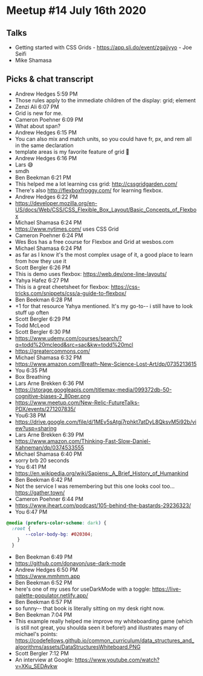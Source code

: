 # Meetup #14 July 16th 2020

## Talks
- Getting started with CSS Grids - https://app.sli.do/event/zgajjvyo - Joe Seifi
- Mike Shamasa

## Picks & chat transcript

 

- Andrew Hedges 5:59 PM
- Those rules apply to the immediate children of the display: grid; element
- Zenzi Ali 6:07 PM
- Grid is new for me.
- Cameron Poehner 6:09 PM
- What about span?
- Andrew Hedges 6:15 PM
- You can also mix and match units, so you could have fr, px, and rem all in the same declaration
- template areas is my favorite feature of grid 🙂 
- Andrew Hedges 6:16 PM
- Lars 😅 
- smdh
- Ben Beekman 6:21 PM
- This helped me a lot learning css grid: http://cssgridgarden.com/
- There's also http://flexboxfroggy.com/ for learning flexbox.
- Andrew Hedges 6:22 PM
- https://developer.mozilla.org/en-US/docs/Web/CSS/CSS_Flexible_Box_Layout/Basic_Concepts_of_Flexbox
- Michael Shamasa 6:24 PM
- https://www.nytimes.com/ uses CSS Grid
- Cameron Poehner 6:24 PM
- Wes Bos has a free course for Flexbox and Grid at wesbos.com 
- Michael Shamasa 6:24 PM
- as far as I know it's the most complex usage of it, a good place to learn from how they use it
- Scott Bergler 6:26 PM
- This is demo uses flexbox: https://web.dev/one-line-layouts/
- Yahya Hafez 6:27 PM
- This is a great cheetsheet for flexbox: https://css-tricks.com/snippets/css/a-guide-to-flexbox/
- Ben Beekman 6:28 PM
- +1 for that resource Yahya mentioned. It's my go-to-- i still have to look stuff up often
- Scott Bergler 6:29 PM
- Todd McLeod
- Scott Bergler 6:30 PM
- https://www.udemy.com/courses/search/?q=todd%20mcleod&src=sac&kw=todd%20mcl
- https://greatercommons.com/
- Michael Shamasa 6:32 PM
- https://www.amazon.com/Breath-New-Science-Lost-Art/dp/0735213615
- You 6:35 PM
- Box Breathing
- Lars Arne Brekken 6:36 PM
- https://storage.googleapis.com/titlemax-media/099372db-50-cognitive-biases-2_80per.png
- https://www.meetup.com/New-Relic-FutureTalks-PDX/events/271207835/
- You6:38 PM
- https://drive.google.com/file/d/1MEv5sAtgj7rphkt7atDyL8QksvM5i92b/view?usp=sharing
- Lars Arne Brekken 6:39 PM
- https://www.amazon.com/Thinking-Fast-Slow-Daniel-Kahneman/dp/0374533555
- Michael Shamasa 6:40 PM
- sorry brb 20 seconds
- You 6:41 PM
- https://en.wikipedia.org/wiki/Sapiens:_A_Brief_History_of_Humankind
- Ben Beekman 6:42 PM
- Not the service I was remembering but this one looks cool too... https://gather.town/
- Cameron Poehner 6:44 PM
- https://www.iheart.com/podcast/105-behind-the-bastards-29236323/
- You 6:47 PM
 ```css
 @media (prefers-color-scheme: dark) {
   :root {
        --color-body-bg: #020304;
     }
   }
```
- Ben Beekman 6:49 PM
- https://github.com/donavon/use-dark-mode
- Andrew Hedges 6:50 PM
- https://www.mmhmm.app
- Ben Beekman 6:52 PM
- here's one of my uses for useDarkMode with a toggle: https://live-palette-populator.netlify.app/
- Ben Beekman 6:57 PM
- so funny-- that book is literally sitting on my desk right now.
- Ben Beekman 7:04 PM
- This example really helped me improve my whiteboarding game  (which is still not great, you shoulda seen it before!) and illustrates many of michael's points: https://codefellows.github.io/common_curriculum/data_structures_and_algorithms/assets/DataStructuresWhiteboard.PNG
- Scott Bergler 7:12 PM
- An interview at Google: https://www.youtube.com/watch?v=XKu_SEDAykw
